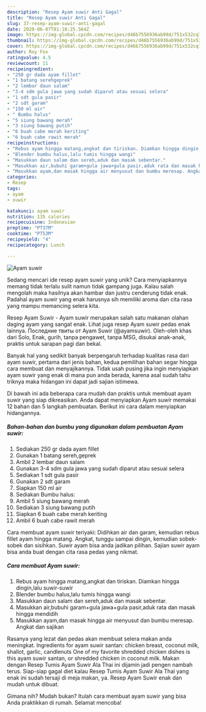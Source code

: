 ```yaml
---
description: "Resep Ayam suwir Anti Gagal"
title: "Resep Ayam suwir Anti Gagal"
slug: 37-resep-ayam-suwir-anti-gagal
date: 2020-06-07T01:10:25.564Z
image: https://img-global.cpcdn.com/recipes/d46b7556936ab99d/751x532cq70/ayam-suwir-foto-resep-utama.jpg
thumbnail: https://img-global.cpcdn.com/recipes/d46b7556936ab99d/751x532cq70/ayam-suwir-foto-resep-utama.jpg
cover: https://img-global.cpcdn.com/recipes/d46b7556936ab99d/751x532cq70/ayam-suwir-foto-resep-utama.jpg
author: Roy Fox
ratingvalue: 4.5
reviewcount: 11
recipeingredient:
- "250 gr dada ayam fillet"
- "1 batang serehgeprek"
- "2 lembar daun salam"
- "3-4 sdm gula jawa yang sudah diparut atau sesuai selera"
- "1 sdt gula pasir"
- "2 sdt garam"
- "150 ml air"
- " Bumbu halus"
- "5 siung bawang merah"
- "3 siung bawang putih"
- "6 buah cabe merah keriting"
- "6 buah cabe rawit merah"
recipeinstructions:
- "Rebus ayam hingga matang,angkat dan tiriskan. Diamkan hingga dingin,lalu suwir-suwir"
- "Blender bumbu halus,lalu tumis hingga wangi"
- "Masukkan daun salam dan sereh,aduk dan masak sebentar."
- "Masukkan air,bubuhi garam+gula jawa+gula pasir,aduk rata dan masak hingga mendidih"
- "Masukkan ayam,dan masak hingga air menyusut dan bumbu meresap. Angkat dan sajikan"
categories:
- Resep
tags:
- ayam
- suwir

katakunci: ayam suwir 
nutrition: 135 calories
recipecuisine: Indonesian
preptime: "PT37M"
cooktime: "PT53M"
recipeyield: "4"
recipecategory: Lunch

---
```



![Ayam suwir](https://img-global.cpcdn.com/recipes/d46b7556936ab99d/751x532cq70/ayam-suwir-foto-resep-utama.jpg)

Sedang mencari ide resep ayam suwir yang unik? Cara menyiapkannya memang tidak terlalu sulit namun tidak gampang juga. Kalau salah mengolah maka hasilnya akan hambar dan justru cenderung tidak enak. Padahal ayam suwir yang enak harusnya sih memiliki aroma dan cita rasa yang mampu memancing selera kita.

Resep Ayam Suwir - Ayam suwir merupakan salah satu makanan olahan daging ayam yang sangat enak. Lihat juga resep Ayam suwir pedas enak lainnya. Последние твиты от Ayam Suwir (@ayamsuwir). Oleh-oleh khas dari Solo, Enak, gurih, tanpa pengawet, tanpa MSG, disukai anak-anak, praktis untuk sarapan pagi dan bekal.

Banyak hal yang sedikit banyak berpengaruh terhadap kualitas rasa dari ayam suwir, pertama dari jenis bahan, kedua pemilihan bahan segar hingga cara membuat dan menyajikannya. Tidak usah pusing jika ingin menyiapkan ayam suwir yang enak di mana pun anda berada, karena asal sudah tahu triknya maka hidangan ini dapat jadi sajian istimewa.


Di bawah ini ada beberapa cara mudah dan praktis untuk membuat ayam suwir yang siap dikreasikan. Anda dapat menyiapkan Ayam suwir memakai 12 bahan dan 5 langkah pembuatan. Berikut ini cara dalam menyiapkan hidangannya.

<!--inarticleads1-->

##### Bahan-bahan dan bumbu yang digunakan dalam pembuatan Ayam suwir:

1. Sediakan 250 gr dada ayam fillet
1. Gunakan 1 batang sereh,geprek
1. Ambil 2 lembar daun salam
1. Gunakan 3-4 sdm gula jawa yang sudah diparut atau sesuai selera
1. Sediakan 1 sdt gula pasir
1. Gunakan 2 sdt garam
1. Siapkan 150 ml air
1. Sediakan  Bumbu halus:
1. Ambil 5 siung bawang merah
1. Sediakan 3 siung bawang putih
1. Siapkan 6 buah cabe merah keriting
1. Ambil 6 buah cabe rawit merah


Cara membuat ayam suwir teriyaki: Didihkan air dan garam, kemudian rebus fillet ayam hingga matang. Angkat, tunggu sampai dingin, kemudian sobek-sobek dan sisihkan. Suwir ayam bisa anda jadikan pilihan. Sajian suwir ayam bisa anda buat dengan cita rasa pedas yang nikmat. 

<!--inarticleads2-->

##### Cara membuat Ayam suwir:

1. Rebus ayam hingga matang,angkat dan tiriskan. Diamkan hingga dingin,lalu suwir-suwir
1. Blender bumbu halus,lalu tumis hingga wangi
1. Masukkan daun salam dan sereh,aduk dan masak sebentar.
1. Masukkan air,bubuhi garam+gula jawa+gula pasir,aduk rata dan masak hingga mendidih
1. Masukkan ayam,dan masak hingga air menyusut dan bumbu meresap. Angkat dan sajikan


Rasanya yang lezat dan pedas akan membuat selera makan anda meningkat. Ingredients for ayam suwir santan: chicken breast, coconut milk, shallot, garlic, candlenuts One of my favorite shredded chicken dishes is this ayam suwir santan, or shredded chicken in coconut milk. Makan dengan Resep Tumis Ayam Suwir Ala Thai ini dijamin jadi pengen nambah terus. Siap-siap gagal diet kalau Resep Tumis Ayam Suwir Ala Thai yang enak ini sudah tersaji di meja makan, ya. Resep Ayam Suwir enak dan mudah untuk dibuat. 

Gimana nih? Mudah bukan? Itulah cara membuat ayam suwir yang bisa Anda praktikkan di rumah. Selamat mencoba!
